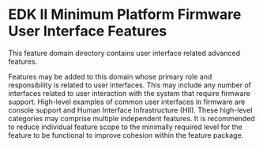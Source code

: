 # **EDK II Minimum Platform Firmware User Interface Features**

This feature domain directory contains user interface related advanced features.

Features may be added to this domain whose primary role and responsibility is related to user interfaces. This may
include any number of interfaces related to user interaction with the system that require firmware support. High-level
examples of common user interfaces in firmware are console support and Human Interface Infrastructure (HII). These
high-level categories may comprise multiple independent features. It is recommended to reduce individual feature scope
to the minimally required level for the feature to be functional to improve cohesion within the feature package.
